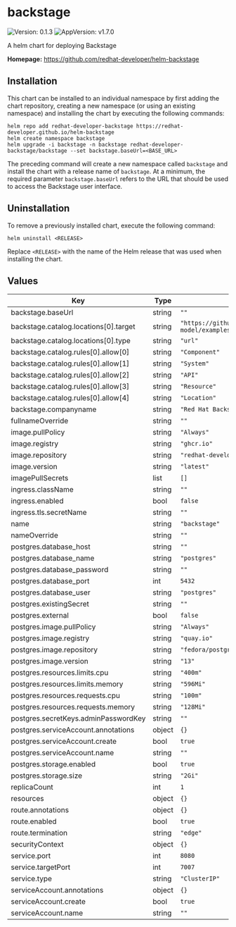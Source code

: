 # backstage

![Version: 0.1.3](https://img.shields.io/badge/Version-0.1.3-informational?style=flat-square) ![AppVersion: v1.7.0](https://img.shields.io/badge/AppVersion-v1.7.0-informational?style=flat-square)

A helm chart for deploying Backstage

**Homepage:** <https://github.com/redhat-developer/helm-backstage>

## Installation

This chart can be installed to an individual namespace by first adding the chart repository, creating a new namespace (or using an existing namespace) and installing the chart by executing the following commands:

```shell
helm repo add redhat-developer-backstage https://redhat-developer.github.io/helm-backstage
helm create namespace backstage
helm upgrade -i backstage -n backstage redhat-developer-backstage/backstage --set backstage.baseUrl=<BASE_URL>
```

The preceding command will create a new namespace called `backstage` and install the chart with a release name of `backstage`. At a minimum, the required parameter `backstage.baseUrl` refers to the URL that should be used to access the Backstage user interface.

## Uninstallation

To remove a previously installed chart, execute the following command:

```shell
helm uninstall <RELEASE>
```

Replace `<RELEASE>` with the name of the Helm release that was used when installing the chart.

## Values

| Key | Type | Default | Description |
|-----|------|---------|-------------|
| backstage.baseUrl | string | `""` |  |
| backstage.catalog.locations[0].target | string | `"https://github.com/backstage/backstage/blob/master/packages/catalog-model/examples/all-components.yaml"` |  |
| backstage.catalog.locations[0].type | string | `"url"` |  |
| backstage.catalog.rules[0].allow[0] | string | `"Component"` |  |
| backstage.catalog.rules[0].allow[1] | string | `"System"` |  |
| backstage.catalog.rules[0].allow[2] | string | `"API"` |  |
| backstage.catalog.rules[0].allow[3] | string | `"Resource"` |  |
| backstage.catalog.rules[0].allow[4] | string | `"Location"` |  |
| backstage.companyname | string | `"Red Hat Backstage Helm Chart"` |  |
| fullnameOverride | string | `""` |  |
| image.pullPolicy | string | `"Always"` |  |
| image.registry | string | `"ghcr.io"` |  |
| image.repository | string | `"redhat-developer/redhat-backstage-build"` |  |
| image.version | string | `"latest"` |  |
| imagePullSecrets | list | `[]` |  |
| ingress.className | string | `""` |  |
| ingress.enabled | bool | `false` |  |
| ingress.tls.secretName | string | `""` |  |
| name | string | `"backstage"` |  |
| nameOverride | string | `""` |  |
| postgres.database_host | string | `""` |  |
| postgres.database_name | string | `"postgres"` |  |
| postgres.database_password | string | `""` |  |
| postgres.database_port | int | `5432` |  |
| postgres.database_user | string | `"postgres"` |  |
| postgres.existingSecret | string | `""` |  |
| postgres.external | bool | `false` |  |
| postgres.image.pullPolicy | string | `"Always"` |  |
| postgres.image.registry | string | `"quay.io"` |  |
| postgres.image.repository | string | `"fedora/postgresql-13"` |  |
| postgres.image.version | string | `"13"` |  |
| postgres.resources.limits.cpu | string | `"400m"` |  |
| postgres.resources.limits.memory | string | `"596Mi"` |  |
| postgres.resources.requests.cpu | string | `"100m"` |  |
| postgres.resources.requests.memory | string | `"128Mi"` |  |
| postgres.secretKeys.adminPasswordKey | string | `""` |  |
| postgres.serviceAccount.annotations | object | `{}` |  |
| postgres.serviceAccount.create | bool | `true` |  |
| postgres.serviceAccount.name | string | `""` |  |
| postgres.storage.enabled | bool | `true` |  |
| postgres.storage.size | string | `"2Gi"` |  |
| replicaCount | int | `1` |  |
| resources | object | `{}` |  |
| route.annotations | object | `{}` |  |
| route.enabled | bool | `true` |  |
| route.termination | string | `"edge"` |  |
| securityContext | object | `{}` |  |
| service.port | int | `8080` |  |
| service.targetPort | int | `7007` |  |
| service.type | string | `"ClusterIP"` |  |
| serviceAccount.annotations | object | `{}` |  |
| serviceAccount.create | bool | `true` |  |
| serviceAccount.name | string | `""` |  |
